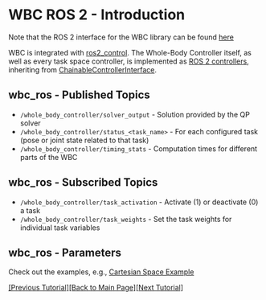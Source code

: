 # WBC ROS 2 - Introduction

Note that the ROS 2 interface for the WBC library can be found [here](https://github.com/ARC-OPT/wbc_ros/)

WBC is integrated with [ros2_control](https://control.ros.org/master/index.html). The Whole-Body Controller itself, as well as every task space controller, is implemented as [ROS 2 controllers](https://control.ros.org/master/doc/ros2_controllers/doc/controllers_index.html), inheriting from [ChainableControllerInterface](https://github.com/ros-controls/ros2_control/blob/master/controller_interface/include/controller_interface/chainable_controller_interface.hpp). 

## wbc_ros - Published Topics
* ```/whole_body_controller/solver_output``` - Solution provided by the QP solver
* ```/whole_body_controller/status_<task_name>``` - For each configured task (pose or joint state related to that task)
* ```/whole_body_controller/timing_stats``` - Computation times for different parts of the WBC

## wbc_ros - Subscribed Topics
* ```/whole_body_controller/task_activation``` - Activate (1) or deactivate (0) a task
* ```/whole_body_controller/task_weights``` - Set the task weights for individual task variables

## wbc_ros - Parameters
Check out the examples, e.g., [Cartesian Space Example](https://github.com/ARC-OPT/wbc_ros/blob/main/config/cartesian_space_example/iiwa_controllers.yaml)

[[Previous Tutorial]](https://arc-opt.github.io/Documentation/tutorials/acc_kuka_iiwa.html)[[Back to Main Page]](https://arc-opt.github.io/Documentation)[[Next Tutorial]](https://arc-opt.github.io/Documentation/tutorials/ros2_cartesian_control.html)

